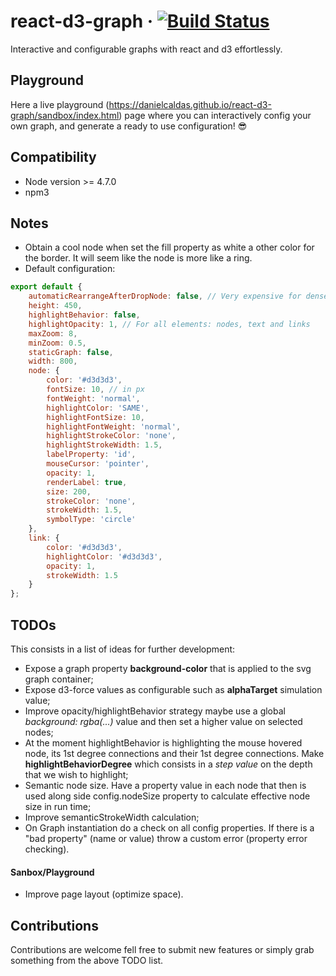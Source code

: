 # react-d3-graph &middot; [![Build Status](https://travis-ci.com/danielcaldas/react-d3-graph.svg?token=fb6uSENok5Y3gSSi5yjE&branch=master)](https://travis-ci.com/danielcaldas/react-d3-graph)
Interactive and configurable graphs with react and d3 effortlessly.

## Playground
Here a live playground (https://danielcaldas.github.io/react-d3-graph/sandbox/index.html) page where you can interactively config your own graph,
and generate a ready to use configuration! :sunglasses:

## Compatibility
- Node version >= 4.7.0
- npm3

## Notes
- Obtain a cool node when set the fill property as white a other color for the border. It will seem like the node is more like a ring.
- Default configuration:
```javascript
export default {
    automaticRearrangeAfterDropNode: false, // Very expensive for dense graph
    height: 450,
    highlightBehavior: false,
    highlightOpacity: 1, // For all elements: nodes, text and links
    maxZoom: 8,
    minZoom: 0.5,
    staticGraph: false,
    width: 800,
    node: {
        color: '#d3d3d3',
        fontSize: 10, // in px
        fontWeight: 'normal',
        highlightColor: 'SAME',
        highlightFontSize: 10,
        highlightFontWeight: 'normal',
        highlightStrokeColor: 'none',
        highlightStrokeWidth: 1.5,
        labelProperty: 'id',
        mouseCursor: 'pointer',
        opacity: 1,
        renderLabel: true,
        size: 200,
        strokeColor: 'none',
        strokeWidth: 1.5,
        symbolType: 'circle'
    },
    link: {
        color: '#d3d3d3',
        highlightColor: '#d3d3d3',
        opacity: 1,
        strokeWidth: 1.5
    }
};
```

## TODOs
This consists in a list of ideas for further development:
- Expose a graph property **background-color** that is applied to the svg graph container;
- Expose d3-force values as configurable such as **alphaTarget** simulation value;
- Improve opacity/highlightBehavior strategy maybe use a global *background: rgba(...)* value and then set a higher
value on selected nodes;
- At the moment highlightBehavior is highlighting the mouse hovered node, its 1st degree connections and their 1st
degree connections. Make **highlightBehaviorDegree** which consists in a *step value* on the depth that we wish to highlight;
- Semantic node size. Have a property value in each node that then is used along side config.nodeSize property
to calculate effective node size in run time;
- Improve semanticStrokeWidth calculation;
- On Graph instantiation do a check on all config properties. If there is a "bad property" (name or value) throw
a custom error (property error checking).

#### Sanbox/Playground
- Improve page layout (optimize space).

## Contributions
Contributions are welcome fell free to submit new features or simply grab something from
the above TODO list.
